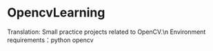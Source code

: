 # OpencvLearning
Translation: Small practice projects related to OpenCV.\n
Environment requirements：python
                          opencv
